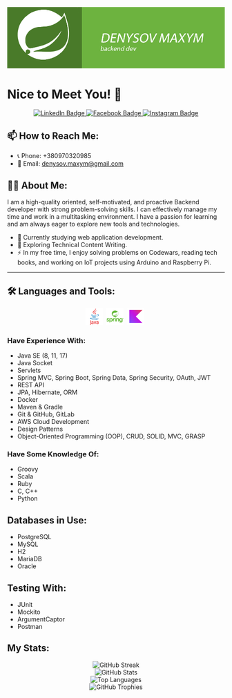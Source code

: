 <div align="center">
  <img src="https://github.com/Javac-g/Javac-g/blob/main/LOGO.png?raw=true" alt="Header Image" />
</div>

# Nice to Meet You! 👋

<div align="center" id="badges">
  <a href="https://www.linkedin.com/in/maks-denysov-298594235">
    <img src="https://img.shields.io/badge/LinkedIn-blue?style=for-the-badge&logo=linkedin&logoColor=white" alt="LinkedIn Badge" />
  </a>
  <a href="https://www.facebook.com/profile.php?id=100079473348227">
    <img src="https://img.shields.io/badge/Facebook-blue?style=for-the-badge&logo=facebook&logoColor=white" alt="Facebook Badge" />
  </a>
  <a href="https://www.instagram.com/Maxym.Denysov/">
    <img src="https://img.shields.io/badge/Instagram-orange?style=for-the-badge&logo=Instagram&logoColor=white" alt="Instagram Badge" />
  </a>
</div>

## 📫 How to Reach Me:

- 📞 Phone: +380970320985
- 📧 Email: [denysov.maxym@gmail.com](mailto:denysov.maxym@gmail.com)

## :man_technologist: About Me:

I am a high-quality oriented, self-motivated, and proactive Backend developer with strong problem-solving skills. I can effectively manage my time and work in a multitasking environment. I have a passion for learning and am always eager to explore new tools and technologies.

- :telescope: Currently studying web application development.
- :seedling: Exploring Technical Content Writing.
- :zap: In my free time, I enjoy solving problems on Codewars, reading tech books, and working on IoT projects using Arduino and Raspberry Pi.

---

## :hammer_and_wrench: Languages and Tools:

<div align="center">
  <img src="https://github.com/devicons/devicon/blob/master/icons/java/java-original-wordmark.svg" title="Java" alt="Java" width="40" height="40" />&nbsp;
  <img src="https://github.com/devicons/devicon/blob/master/icons/spring/spring-original-wordmark.svg" title="Spring" alt="Spring" width="40" height="40" />&nbsp;
  <img src="https://github.com/devicons/devicon/blob/master/icons/kotlin/kotlin-original.svg" title="Kotlin" alt="Kotlin" width="40" height="40" />&nbsp;
  <!-- Add more icons here -->
</div>

### Have Experience With:

- Java SE (8, 11, 17)
- Java Socket
- Servlets
- Spring MVC, Spring Boot, Spring Data, Spring Security, OAuth, JWT
- REST API
- JPA, Hibernate, ORM
- Docker
- Maven & Gradle
- Git & GitHub, GitLab
- AWS Cloud Development
- Design Patterns
- Object-Oriented Programming (OOP), CRUD, SOLID, MVC, GRASP

### Have Some Knowledge Of:

- Groovy
- Scala
- Ruby
- C, C++
- Python

## Databases in Use:

- PostgreSQL
- MySQL
- H2
- MariaDB
- Oracle

## Testing With:

- JUnit
- Mockito
- ArgumentCaptor
- Postman

## My Stats:

<div align="center">
  <img src="http://github-readme-streak-stats.herokuapp.com?user=Javac-g&theme=monokai-metallian&date_format=M%20j%5B%2C%20Y%5D" alt="GitHub Streak" />
</div>

<div align="center">
  <img src="https://github-readme-stats.vercel.app/api?username=Javac-g&show_icons=true&theme=tokyonight" alt="GitHub Stats" />
</div>

<div align="center">
  <img src="https://github-readme-stats.vercel.app/api/top-langs/?username=Javac-g&layout=compact&theme=tokyonight" alt="Top Languages" />
</div>

<div align="center">
  <img src="https://github-profile-trophy.vercel.app/?username=Javac-g&theme=onedark" alt="GitHub Trophies" />
</div>
